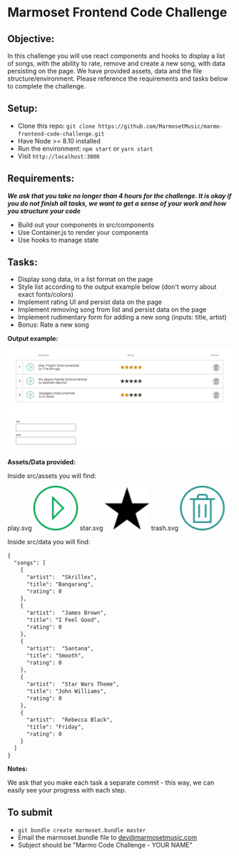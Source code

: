 # Marmoset Frontend Code Challenge

## Objective:

In this challenge you will use react components and hooks to display a list of songs, with the ability to rate, remove and create a new song, with data persisting on the page. We have provided assets, data and the file structure/environment. Please reference the requirements and tasks below to complete the challenge.

## Setup:
* Clone this repo: ```git clone https://github.com/MarmosetMusic/marmo-frontend-code-challenge.git```
* Have Node >= 8.10 installed
* Run the environment: ```npm start``` or ```yarn start```
* Visit ```http://localhost:3000```

## Requirements:

***We ask that you take no longer than 4 hours for the challenge. It is okay if you do not finish all tasks, we want to get a sense of your work and how you structure your code***

* Build out your components in src/components
* Use Container.js to render your components
* Use hooks to manage state

## Tasks:

* Display song data, in a list format on the page
* Style list according to the output example below (don't worry about exact fonts/colors)
* Implement rating UI and persist data on the page
* Implement removing song from list and persist data on the page
* Implement rudimentary form for adding a new song (inputs: title, artist)
* Bonus: Rate a new song

**Output example:**

![](public/example-wireframe.jpg)


**Assets/Data provided:**

Inside src/assets you will find:

play.svg
<img src="src/assets/play.svg" width="100">
star.svg
<img src="src/assets/star.svg" width="100">
trash.svg
<img src="src/assets/trash.svg" width="100">


Inside src/data you will find:
```
{ 
  "songs": [
    {
      "artist":  "Skrillex",
      "title": "Bangarang",
      "rating": 0
    },
    {
      "artist":  "James Brown",
      "title": "I Feel Good",
      "rating": 0
    },
    {
      "artist":  "Santana",
      "title": "Smooth",
      "rating": 0
    },
    {
      "artist":  "Star Wars Theme",
      "title": "John Williams",
      "rating": 0
    },
    {
      "artist":  "Rebecca Black",
      "title": "Friday",
      "rating": 0
    }
  ]
}
```
**Notes:**

We ask that you make each task a separate commit - this way, we can easily see your progress with each step.

## To submit

* ```git bundle create marmoset.bundle master```
* Email the marmoset.bundle file to dev@marmosetmusic.com
* Subject should be "Marmo Code Challenge - YOUR NAME"
